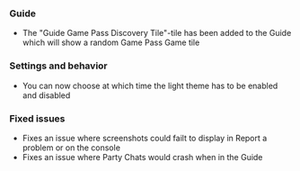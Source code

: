### Guide
- The "Guide Game Pass Discovery Tile"-tile has been added to the Guide which will show a random Game Pass Game tile

### Settings and behavior
- You can now choose at which time the light theme has to be enabled and disabled

### Fixed issues
- Fixes an issue where screenshots could failt to display in Report a problem or on the console
- Fixes an issue where Party Chats would crash when in the Guide